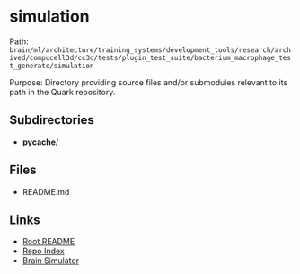 # simulation

Path: `brain/ml/architecture/training_systems/development_tools/research/archived/compucell3d/cc3d/tests/plugin_test_suite/bacterium_macrophage_test_generate/simulation`

Purpose: Directory providing source files and/or submodules relevant to its path in the Quark repository.

## Subdirectories
- __pycache__/

## Files
- README.md

## Links
- [Root README](../../../../../../../../../../../../README.md)
- [Repo Index](../../../../../../../../../../../../repo_index.json)
- [Brain Simulator](../../../../../../../../../../../../brain/architecture/brain_simulator.py)
